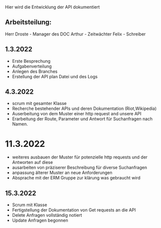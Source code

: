Hier wird die Entwicklung der API dokumentiert

## Arbeitsteilung:
Herr Droste - Manager des DOC 
Arthur - Zeitwächter
Felix - Schreiber

## 1.3.2022
- Erste Besprechung
- Aufgabenverteilung
- Anlegen des Branches
- Erstellung der API plan Datei und des Logs

## 4.3.2022
- scrum mit gesamter Klasse
- Recherche bestehender APIs und deren Dokumentation (Riot,Wikipedia)
- Auserbeitung von dem Muster einer http request and unsere API
- Erarbeitung der Route, Parameter und Antwort für Suchanfragen nach Namen. 

# 11.3.2022
- weiteres ausbauen der Muster für potenzielle http requests und der Antworten auf diese
- ausarbeiten von präziserer Beschreibung für diverse Suchanfragen
- anpassung älterer Muster an neue Anforderungen
- Absprache mit der ERM Gruppe zur klärung was gebraucht wird

## 15.3.2022
- Scrum mit Klasse
- Fertigstellung der Dokumentation von Get requests an die API
- Delete Anfragen vollständig notiert
- Update Anfragen begonnen
